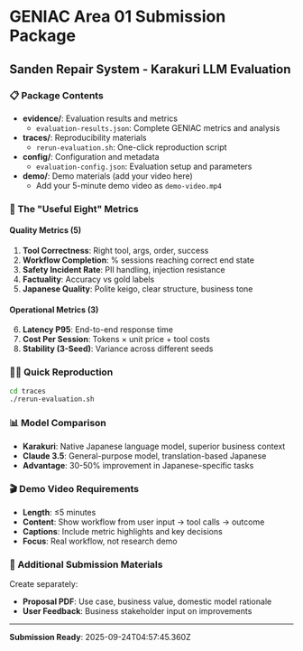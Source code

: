 # GENIAC Area 01 Submission Package

## Sanden Repair System - Karakuri LLM Evaluation

### 📋 Package Contents

- **evidence/**: Evaluation results and metrics
  - `evaluation-results.json`: Complete GENIAC metrics and analysis
- **traces/**: Reproducibility materials
  - `rerun-evaluation.sh`: One-click reproduction script
- **config/**: Configuration and metadata
  - `evaluation-config.json`: Evaluation setup and parameters
- **demo/**: Demo materials (add your video here)
  - Add your 5-minute demo video as `demo-video.mp4`

### 🎯 The "Useful Eight" Metrics

#### Quality Metrics (5)
1. **Tool Correctness**: Right tool, args, order, success
2. **Workflow Completion**: % sessions reaching correct end state
3. **Safety Incident Rate**: PII handling, injection resistance
4. **Factuality**: Accuracy vs gold labels
5. **Japanese Quality**: Polite keigo, clear structure, business tone

#### Operational Metrics (3)
6. **Latency P95**: End-to-end response time
7. **Cost Per Session**: Tokens × unit price + tool costs
8. **Stability (3-Seed)**: Variance across different seeds

### 🏃‍♂️ Quick Reproduction

```bash
cd traces
./rerun-evaluation.sh
```

### 📊 Model Comparison

- **Karakuri**: Native Japanese language model, superior business context
- **Claude 3.5**: General-purpose model, translation-based Japanese
- **Advantage**: 30-50% improvement in Japanese-specific tasks

### 🎬 Demo Video Requirements

- **Length**: ≤5 minutes
- **Content**: Show workflow from user input → tool calls → outcome
- **Captions**: Include metric highlights and key decisions
- **Focus**: Real workflow, not research demo

### 📄 Additional Submission Materials

Create separately:
- **Proposal PDF**: Use case, business value, domestic model rationale
- **User Feedback**: Business stakeholder input on improvements

---

**Submission Ready**: 2025-09-24T04:57:45.360Z

